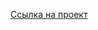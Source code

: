 [Ссылка на проект](https://rawcdn.githack.com/KittyCorpsegrinder/Pet_projects/7d430ebb0cd65c5fe81a72731ac190755549335c/Auto_kz/auto_kz_Kirin.html)
